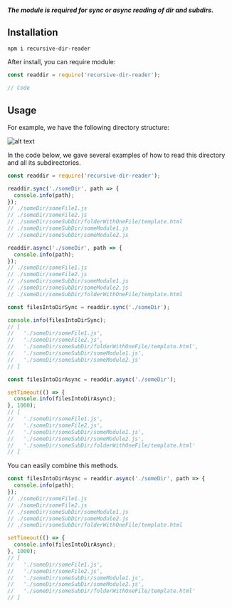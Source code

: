 ##### The module is required for sync or async reading of dir and subdirs.

## Installation
```
npm i recursive-dir-reader
```
After install, you can require module:
```javascript
const readdir = require('recursive-dir-reader');

// Code
```

## Usage
For example, we have the following directory structure:

![alt text](https://cdn.discordapp.com/attachments/413313254354583557/605248635336261666/32fcb07c1a251e78.PNG)

In the code below, we gave several examples of how to read this directory and all its subdirectories.
```javascript
const readdir = require('recursive-dir-reader');

readdir.sync('./someDir', path => {
  console.info(path);
});
// ./someDir/someFile1.js
// ./someDir/someFile2.js
// ./someDir/someSubDir/folderWithOneFile/template.html
// ./someDir/someSubDir/someModule1.js
// ./someDir/someSubDir/someModule2.js

readdir.async('./someDir', path => {
  console.info(path);
});
// ./someDir/someFile1.js
// ./someDir/someFile2.js
// ./someDir/someSubDir/someModule1.js
// ./someDir/someSubDir/someModule2.js
// ./someDir/someSubDir/folderWithOneFile/template.html

const filesIntoDirSync = readdir.sync('./someDir');

console.info(filesIntoDirSync);
// [
//   './someDir/someFile1.js',
//   './someDir/someFile2.js',
//   './someDir/someSubDir/folderWithOneFile/template.html',
//   './someDir/someSubDir/someModule1.js',
//   './someDir/someSubDir/someModule2.js'
// ]

const filesIntoDirAsync = readdir.async('./someDir');

setTimeout(() => {
  console.info(filesIntoDirAsync);
}, 1000);
// [
//   './someDir/someFile1.js',
//   './someDir/someFile2.js',
//   './someDir/someSubDir/someModule1.js',
//   './someDir/someSubDir/someModule2.js',
//   './someDir/someSubDir/folderWithOneFile/template.html'
// ]
```
You can easily combine this methods.
```javascript
const filesIntoDirAsync = readdir.async('./someDir', path => {
  console.info(path);
});
// ./someDir/someFile1.js
// ./someDir/someFile2.js
// ./someDir/someSubDir/someModule1.js
// ./someDir/someSubDir/someModule2.js
// ./someDir/someSubDir/folderWithOneFile/template.html

setTimeout(() => {
  console.info(filesIntoDirAsync);
}, 1000);
// [
//   './someDir/someFile1.js',
//   './someDir/someFile2.js',
//   './someDir/someSubDir/someModule1.js',
//   './someDir/someSubDir/someModule2.js',
//   './someDir/someSubDir/folderWithOneFile/template.html'
// ]
```